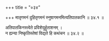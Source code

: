 +++
title = "०३४"

+++
मातृगमनं दुहितृगमनं स्नुषागमनमित्यतिपातकानि ॥ ३४.१ ॥

अतिपातकिनस्त्वेते प्रविशेयुर्हुताशनम्  ।  
न ह्यन्या निष्कृतिस्तेषां विद्यते हि कथंचन  ॥ ३४.२ ॥


